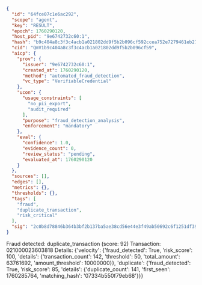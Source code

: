 ```json
{
  "id": "64fce07c1e6ac292",
  "scope": "agent",
  "key": "RESULT",
  "epoch": 1760290120,
  "host_pid": "9e6742732c60:1",
  "hash": "b9c404a8c3f3c4acb1a021802dd9f5b2b096cf592ccea752e7279461eb27b156",
  "cid": "QmV1b9c404a8c3f3c4acb1a021802dd9f5b2b096cf59",
  "aicp": {
    "prov": {
      "issuer": "9e6742732c60:1",
      "created_at": 1760290120,
      "method": "automated_fraud_detection",
      "vc_type": "VerifiableCredential"
    },
    "ucon": {
      "usage_constraints": [
        "no_pii_export",
        "audit_required"
      ],
      "purpose": "fraud_detection_analysis",
      "enforcement": "mandatory"
    },
    "eval": {
      "confidence": 1.0,
      "evidence_count": 0,
      "review_status": "pending",
      "evaluated_at": 1760290120
    }
  },
  "sources": [],
  "edges": [],
  "metrics": {},
  "thresholds": {},
  "tags": [
    "fraud",
    "duplicate_transaction",
    "risk_critical"
  ],
  "sig": "2c0b8d78846b364b3bf2b137ba5ae38cd56e44e3f49ab50692c6f1251df39086"
}
```

Fraud detected: duplicate_transaction (score: 92)
Transaction: 021000023603818
Details: {'velocity': {'fraud_detected': True, 'risk_score': 100, 'details': {'transaction_count': 142, 'threshold': 50, 'total_amount': 63761692, 'amount_threshold': 10000000}}, 'duplicate': {'fraud_detected': True, 'risk_score': 85, 'details': {'duplicate_count': 141, 'first_seen': 1760285764, 'matching_hash': '07334b550f79eb68'}}}